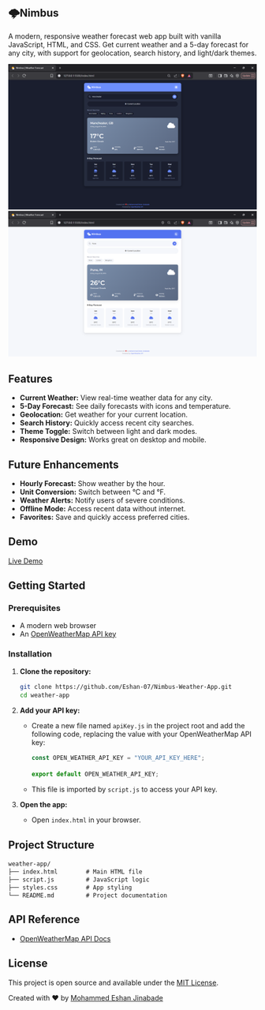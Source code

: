 
## 🌩️Nimbus

A modern, responsive weather forecast web app built with vanilla JavaScript, HTML, and CSS. Get current weather and a 5-day forecast for any city, with support for geolocation, search history, and light/dark themes.

![App Screenshot in dark mode](./assets/Nimbus-dark-mode.png)
![App Screenshot in light mode](./assets/Nimbus-light-mode.png)

## Features

- **Current Weather:** View real-time weather data for any city.
- **5-Day Forecast:** See daily forecasts with icons and temperature.
- **Geolocation:** Get weather for your current location.
- **Search History:** Quickly access recent city searches.
- **Theme Toggle:** Switch between light and dark modes.
- **Responsive Design:** Works great on desktop and mobile.

## Future Enhancements

- **Hourly Forecast:** Show weather by the hour.  
- **Unit Conversion:** Switch between °C and °F.  
- **Weather Alerts:** Notify users of severe conditions.  
- **Offline Mode:** Access recent data without internet.  
- **Favorites:** Save and quickly access preferred cities.  

## Demo

[Live Demo](https://nimbus-weather1.netlify.app/)

## Getting Started

### Prerequisites

- A modern web browser
- An [OpenWeatherMap API key](https://openweathermap.org/api)

### Installation

1. **Clone the repository:**
   ```sh
   git clone https://github.com/Eshan-07/Nimbus-Weather-App.git
   cd weather-app
   ```
2. **Add your API key:**

   - Create a new file named `apiKey.js` in the project root and add the following code, replacing the value with your OpenWeatherMap API key:

     ```js
     const OPEN_WEATHER_API_KEY = "YOUR_API_KEY_HERE";

     export default OPEN_WEATHER_API_KEY;
     ```

   - This file is imported by `script.js` to access your API key.

3. **Open the app:**
   - Open `index.html` in your browser.

## Project Structure

```
weather-app/
├── index.html        # Main HTML file
├── script.js         # JavaScript logic
├── styles.css        # App styling
└── README.md         # Project documentation
```

## API Reference

- [OpenWeatherMap API Docs](https://openweathermap.org/api)



## License

This project is open source and available under the [MIT License](LICENSE).



Created with ❤️ by [Mohammed Eshan Jinabade](https://github.com/Eshan-07)


